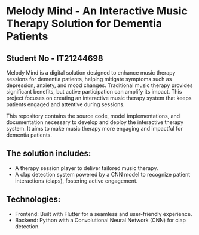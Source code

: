 # Melody Mind - An Interactive Music Therapy Solution for Dementia Patients
## Student No - IT21244698

Melody Mind is a digital solution designed to enhance music therapy sessions for dementia patients, helping mitigate symptoms such as depression, anxiety, and mood changes. Traditional music therapy provides significant benefits, but active participation can amplify its impact. This project focuses on creating an interactive music therapy system that keeps patients engaged and attentive during sessions.



This repository contains the source code, model implementations, and documentation necessary to develop and deploy the interactive therapy system. It aims to make music therapy more engaging and impactful for dementia patients.


## The solution includes:

- A therapy session player to deliver tailored music therapy.
- A clap detection system powered by a CNN model to recognize patient interactions (claps), fostering active engagement.

## Technologies:
- Frontend: Built with Flutter for a seamless and user-friendly experience.
- Backend: Python with a Convolutional Neural Network (CNN) for clap detection.
